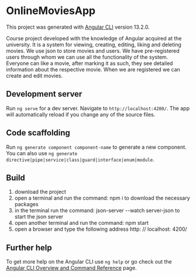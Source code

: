 # OnlineMoviesApp

This project was generated with [Angular CLI](https://github.com/angular/angular-cli) version 13.2.0.

Course project developed with the knowledge of Angular acquired at the university. It is a system for viewing, creating, editing, liking and deleting movies. We use json to store movies and users. We have pre-registered users through whom we can use all the functionality of the system. Everyone can like a movie, after marking it as such, they see detailed information about the respective movie. When we are registered we can create and edit movies. 

## Development server

Run `ng serve` for a dev server. Navigate to `http://localhost:4200/`. The app will automatically reload if you change any of the source files.

## Code scaffolding

Run `ng generate component component-name` to generate a new component. You can also use `ng generate directive|pipe|service|class|guard|interface|enum|module`.

## Build

 1) download the project 
 2) open a terminal and run the command: npm i to download the necessary packages 
 3) in the terminal run the command: json-server --watch server-json to start the json server 
 4) open another terminal and run the command: npm start 
 5) open a browser and type the following address http: // localhost: 4200/


## Further help

To get more help on the Angular CLI use `ng help` or go check out the [Angular CLI Overview and Command Reference](https://angular.io/cli) page.
